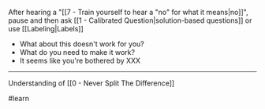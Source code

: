 After hearing a "[[7 - Train yourself to hear a "no" for what it means|no]]", pause and then ask [[1 - Calibrated Question|solution-based questions]] or use [[Labeling|Labels]]

- What about this doesn't work for you?
- What do you need to make it work?
- It seems like you're bothered by XXX

---

Understanding of [[0 - Never Split The Difference]]

#learn
